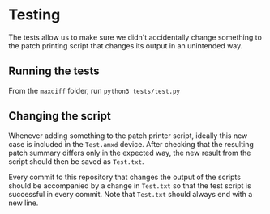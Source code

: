 # Testing

The tests allow us to make sure we didn't accidentally change something to the patch printing script that changes its output in an unintended way.

## Running the tests

From the `maxdiff` folder, run `python3 tests/test.py`

## Changing the script

Whenever adding something to the patch printer script, ideally this new case is included in the `Test.amxd` device. After checking that the resulting patch summary differs only in the expected way, the new result from the script should then be saved as `Test.txt`.

Every commit to this repository that changes the output of the scripts should be accompanied by a change in `Test.txt` so that the test script is successful in every commit. Note that `Test.txt` should always end with a new line.
